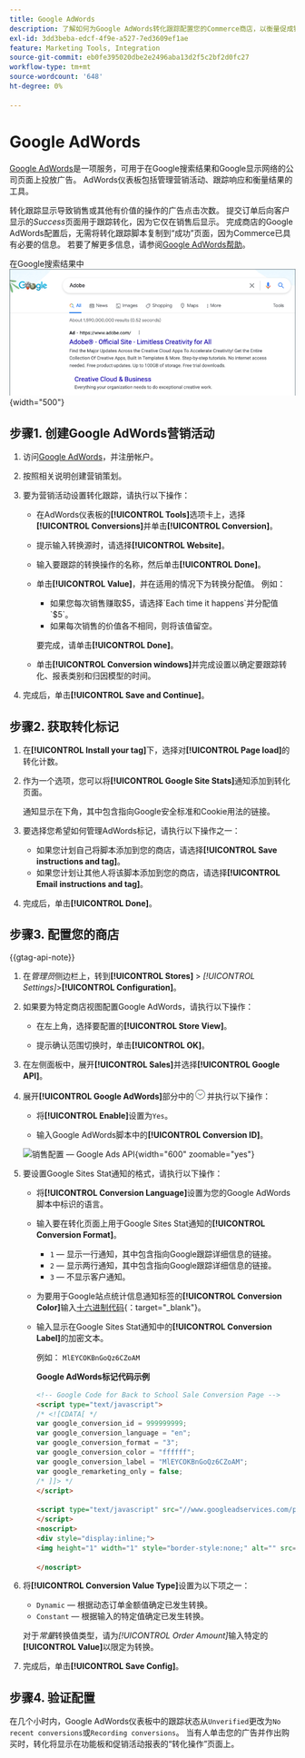 ```yaml
---
title: Google AdWords
description: 了解如何为Google AdWords转化跟踪配置您的Commerce商店，以衡量促成销售或其他有价值的操作的广告点击量。
exl-id: 3dd3beba-edcf-4f9e-a527-7ed3609ef1ae
feature: Marketing Tools, Integration
source-git-commit: eb0fe395020dbe2e2496aba13d2f5c2bf2d0fc27
workflow-type: tm+mt
source-wordcount: '648'
ht-degree: 0%

---
```


# Google AdWords

[Google AdWords][1]是一项服务，可用于在Google搜索结果和Google显示网络的公司页面上投放广告。 AdWords仪表板包括管理营销活动、跟踪响应和衡量结果的工具。

转化跟踪显示导致销售或其他有价值的操作的广告点击次数。 提交订单后向客户显示的&#x200B;_Success_&#x200B;页面用于跟踪转化，因为它仅在销售后显示。 完成商店的Google AdWords配置后，无需将转化跟踪脚本复制到“成功”页面，因为Commerce已具有必要的信息。 若要了解更多信息，请参阅[Google AdWords帮助][2]。

在Google搜索结果中![Adobe广告](./assets/google-adwords-adobe-ad.png){width="500"}

## 步骤1. 创建Google AdWords营销活动

1. 访问[Google AdWords][3]，并注册帐户。

1. 按照相关说明创建营销策划。

1. 要为营销活动设置转化跟踪，请执行以下操作：

   - 在AdWords仪表板的&#x200B;**[!UICONTROL Tools]**&#x200B;选项卡上，选择&#x200B;**[!UICONTROL Conversions]**&#x200B;并单击&#x200B;**[!UICONTROL Conversion]**。

   - 提示输入转换源时，请选择&#x200B;**[!UICONTROL Website]**。

   - 输入要跟踪的转换操作的名称，然后单击&#x200B;**[!UICONTROL Done]**。

   - 单击&#x200B;**[!UICONTROL Value]**，并在适用的情况下为转换分配值。 例如：

      - 如果您每次销售赚取$5，请选择`Each time it happens`并分配值`$5`。
      - 如果每次销售的价值各不相同，则将该值留空。

     要完成，请单击&#x200B;**[!UICONTROL Done]**。

   - 单击&#x200B;**[!UICONTROL Conversion windows]**&#x200B;并完成设置以确定要跟踪转化、报表类别和归因模型的时间。

1. 完成后，单击&#x200B;**[!UICONTROL Save and Continue]**。

## 步骤2. 获取转化标记

1. 在&#x200B;**[!UICONTROL Install your tag]**&#x200B;下，选择对&#x200B;**[!UICONTROL Page load]**&#x200B;的转化计数。

1. 作为一个选项，您可以将&#x200B;**[!UICONTROL Google Site Stats]**&#x200B;通知添加到转化页面。

   通知显示在下角，其中包含指向Google安全标准和Cookie用法的链接。

1. 要选择您希望如何管理AdWords标记，请执行以下操作之一：

   - 如果您计划自己将脚本添加到您的商店，请选择&#x200B;**[!UICONTROL Save instructions and tag]**。
   - 如果您计划让其他人将该脚本添加到您的商店，请选择&#x200B;**[!UICONTROL Email instructions and tag]**。

1. 完成后，单击&#x200B;**[!UICONTROL Done]**。

## 步骤3. 配置您的商店

{{gtag-api-note}}

1. 在&#x200B;_管理员_&#x200B;侧边栏上，转到&#x200B;**[!UICONTROL Stores]** > _[!UICONTROL Settings]_>**[!UICONTROL Configuration]**。

1. 如果要为特定商店视图配置Google AdWords，请执行以下操作：

   - 在左上角，选择要配置的&#x200B;**[!UICONTROL Store View]**。

   - 提示确认范围切换时，单击&#x200B;**[!UICONTROL OK]**。

1. 在左侧面板中，展开&#x200B;**[!UICONTROL Sales]**&#x200B;并选择&#x200B;**[!UICONTROL Google API]**。

1. 展开&#x200B;**[!UICONTROL Google AdWords]**&#x200B;部分中的![扩展选择器](../assets/icon-display-expand.png)并执行以下操作：

   - 将&#x200B;**[!UICONTROL Enable]**&#x200B;设置为`Yes`。

   - 输入Google AdWords脚本中的&#x200B;**[!UICONTROL Conversion ID]**。

   ![销售配置 — Google Ads API](../configuration-reference/sales/assets/google-api-google-adwords.png){width="600" zoomable="yes"}

1. 要设置Google Sites Stat通知的格式，请执行以下操作：

   - 将&#x200B;**[!UICONTROL Conversion Language]**&#x200B;设置为您的Google AdWords脚本中标识的语言。

   - 输入要在转化页面上用于Google Sites Stat通知的&#x200B;**[!UICONTROL Conversion Format]**。

      - `1` — 显示一行通知，其中包含指向Google跟踪详细信息的链接。
      - `2` — 显示两行通知，其中包含指向Google跟踪详细信息的链接。
      - `3` — 不显示客户通知。

   - 为要用于Google站点统计信息通知标签的&#x200B;**[!UICONTROL Conversion Color]**&#x200B;输入[十六进制代码][4]{：target=&quot;_blank&quot;}。

   - 输入显示在Google Sites Stat通知中的&#x200B;**[!UICONTROL Conversion Label]**&#x200B;的加密文本。

     例如： `MlEYCOKBnGoQz6CZoAM`

     **Google AdWords标记代码示例**

     ```html
     <!-- Google Code for Back to School Sale Conversion Page -->
     <script type="text/javascript">
     /* <![CDATA[ */
     var google_conversion_id = 999999999;
     var google_conversion_language = "en";
     var google_conversion_format = "3";
     var google_conversion_color = "ffffff";
     var google_conversion_label = "MlEYCOKBnGoQz6CZoAM";
     var google_remarketing_only = false;
     /* ]]> */
     </script>
     
     <script type="text/javascript" src="//www.googleadservices.com/pagead/conversion.js">
     </script>
     <noscript>
     <div style="display:inline;">
     <img height="1" width="1" style="border-style:none;" alt="" src="//www.googleadservices.com/pagead/conversion/872829007/?label=MlEYCOKBnGoQz6CZoAM&amp;guid=ON&amp;script=0"/>
     
     </noscript>
     ```

1. 将&#x200B;**[!UICONTROL Conversion Value Type]**&#x200B;设置为以下项之一：

   - `Dynamic` — 根据动态订单金额值确定已发生转换。
   - `Constant` — 根据输入的特定值确定已发生转换。

   对于&#x200B;_常量_&#x200B;转换值类型，请为&#x200B;_[!UICONTROL Order Amount]_&#x200B;输入特定的&#x200B;**[!UICONTROL Value]**&#x200B;以限定为转换。

1. 完成后，单击&#x200B;**[!UICONTROL Save Config]**。

## 步骤4. 验证配置

在几个小时内，Google AdWords仪表板中的跟踪状态从`Unverified`更改为`No recent conversions`或`Recording conversions`。 当有人单击您的广告并作出购买时，转化将显示在功能板和促销活动报表的“转化操作”页面上。

[1]: https://www.google.com/adwords/
[2]: https://support.google.com/adwords/answer/6095821
[3]: https://ads.google.com/
[4]: https://www.w3schools.com/colors/colors_picker.asp
